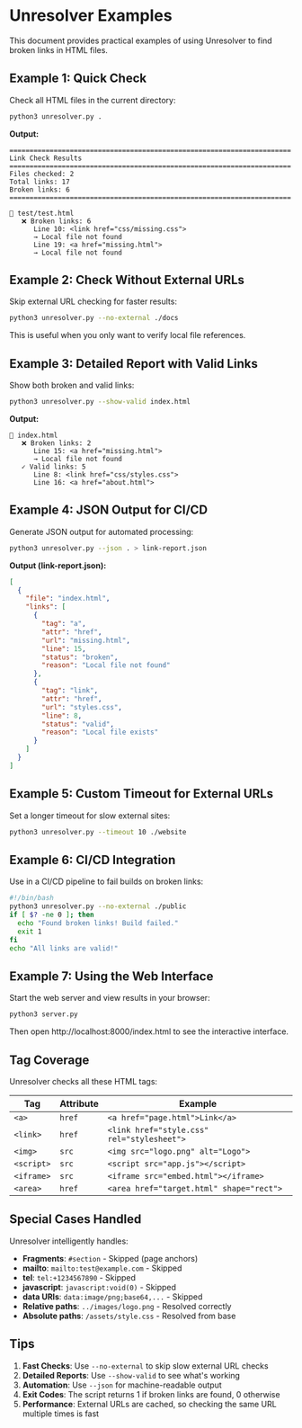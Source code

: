 # Unresolver Examples

This document provides practical examples of using Unresolver to find broken links in HTML files.

## Example 1: Quick Check

Check all HTML files in the current directory:

```bash
python3 unresolver.py .
```

**Output:**
```
======================================================================
Link Check Results
======================================================================
Files checked: 2
Total links: 17
Broken links: 6
======================================================================

📄 test/test.html
   ❌ Broken links: 6
      Line 10: <link href="css/missing.css">
      → Local file not found
      Line 19: <a href="missing.html">
      → Local file not found
```

## Example 2: Check Without External URLs

Skip external URL checking for faster results:

```bash
python3 unresolver.py --no-external ./docs
```

This is useful when you only want to verify local file references.

## Example 3: Detailed Report with Valid Links

Show both broken and valid links:

```bash
python3 unresolver.py --show-valid index.html
```

**Output:**
```
📄 index.html
   ❌ Broken links: 2
      Line 15: <a href="missing.html">
      → Local file not found
   ✓ Valid links: 5
      Line 8: <link href="css/styles.css">
      Line 16: <a href="about.html">
```

## Example 4: JSON Output for CI/CD

Generate JSON output for automated processing:

```bash
python3 unresolver.py --json . > link-report.json
```

**Output (link-report.json):**
```json
[
  {
    "file": "index.html",
    "links": [
      {
        "tag": "a",
        "attr": "href",
        "url": "missing.html",
        "line": 15,
        "status": "broken",
        "reason": "Local file not found"
      },
      {
        "tag": "link",
        "attr": "href",
        "url": "styles.css",
        "line": 8,
        "status": "valid",
        "reason": "Local file exists"
      }
    ]
  }
]
```

## Example 5: Custom Timeout for External URLs

Set a longer timeout for slow external sites:

```bash
python3 unresolver.py --timeout 10 ./website
```

## Example 6: CI/CD Integration

Use in a CI/CD pipeline to fail builds on broken links:

```bash
#!/bin/bash
python3 unresolver.py --no-external ./public
if [ $? -ne 0 ]; then
  echo "Found broken links! Build failed."
  exit 1
fi
echo "All links are valid!"
```

## Example 7: Using the Web Interface

Start the web server and view results in your browser:

```bash
python3 server.py
```

Then open http://localhost:8000/index.html to see the interactive interface.

## Tag Coverage

Unresolver checks all these HTML tags:

| Tag | Attribute | Example |
|-----|-----------|---------|
| `<a>` | `href` | `<a href="page.html">Link</a>` |
| `<link>` | `href` | `<link href="style.css" rel="stylesheet">` |
| `<img>` | `src` | `<img src="logo.png" alt="Logo">` |
| `<script>` | `src` | `<script src="app.js"></script>` |
| `<iframe>` | `src` | `<iframe src="embed.html"></iframe>` |
| `<area>` | `href` | `<area href="target.html" shape="rect">` |

## Special Cases Handled

Unresolver intelligently handles:

- **Fragments**: `#section` - Skipped (page anchors)
- **mailto**: `mailto:test@example.com` - Skipped
- **tel**: `tel:+1234567890` - Skipped
- **javascript**: `javascript:void(0)` - Skipped
- **data URIs**: `data:image/png;base64,...` - Skipped
- **Relative paths**: `../images/logo.png` - Resolved correctly
- **Absolute paths**: `/assets/style.css` - Resolved from base

## Tips

1. **Fast Checks**: Use `--no-external` to skip slow external URL checks
2. **Detailed Reports**: Use `--show-valid` to see what's working
3. **Automation**: Use `--json` for machine-readable output
4. **Exit Codes**: The script returns 1 if broken links are found, 0 otherwise
5. **Performance**: External URLs are cached, so checking the same URL multiple times is fast
